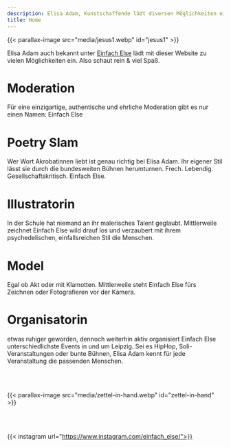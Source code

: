 ```yaml
---
description: Elisa Adam, Kunstschaffende lädt diversen Möglichkeiten ein.
title: Home
---
```


{{< parallax-image src="media/jesus1.webp" id="jesus1" >}}

Elisa Adam auch bekannt unter [Einfach Else](https://www.instagram.com/einfach_else/) lädt mit dieser Website zu vielen Möglichkeiten ein.
Also schaut rein & viel Spaß.


# Moderation
    
Für eine einzigartige, authentische und ehrliche Moderation gibt es nur einen Namen: Einfach Else


# Poetry Slam
Wer Wort Akrobatinnen liebt ist genau richtig bei Elisa Adam. Ihr eigener Stil lässt sie durch die bundesweiten Bühnen herumturnen. Frech. Lebendig. Gesellschaftskritisch. Einfach Else.


# Illustratorin
In der Schule hat niemand an ihr malerisches Talent geglaubt. Mittlerweile zeichnet Einfach Else wild drauf los und verzaubert mit ihrem psychedelischen, einfallsreichen Stil die Menschen.


# Model
Egal ob Akt oder mit Klamotten. Mittlerweile steht Einfach Else fürs Zeichnen oder Fotografieren vor der Kamera.


# Organisatorin
etwas ruhiger geworden, dennoch weiterhin aktiv organisiert Einfach Else unterschiedlichste Events in und um Leipzig. Sei es HipHop, Soli-Veranstaltungen oder bunte Bühnen, Elisa Adam kennt für jede Veranstaltung die passenden Menschen.

</br>
</br>


{{< parallax-image src="media/zettel-in-hand.webp" id="zettel-in-hand" >}}

</br>
</br>

{{< instagram url="https://www.instagram.com/einfach_else/">}}
